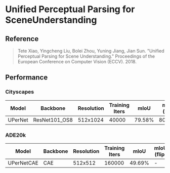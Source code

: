 # Unified Perceptual Parsing for SceneUnderstanding


## Reference

> Tete Xiao, Yingcheng Liu, Bolei Zhou, Yuning Jiang, Jian Sun. "Unified Perceptual Parsing for Scene Understanding." Proceedings of the European Conference on Computer Vision (ECCV). 2018.

## Performance

### Cityscapes

| Model | Backbone | Resolution | Training Iters | mIoU | mIoU (flip) | mIoU (ms+flip) | Links |
|-|-|-|-|-|-|-|-|
|UPerNet|ResNet101_OS8|512x1024|40000|79.58%|80.11%|80.41%|[model](https://bj.bcebos.com/paddleseg/dygraph/cityscapes/upernet_resnet101_os8_cityscapes_512x1024_40k/model.pdparams)\|[log](https://bj.bcebos.com/paddleseg/dygraph/cityscapes/upernet_resnet101_os8_cityscapes_512x1024_40k/train.log)\|[vdl](https://www.paddlepaddle.org.cn/paddle/visualdl/service/app/index?id=c635ae2e70e148796cd58fae5273c3d6)|


### ADE20k
| Model | Backbone | Resolution | Training Iters | mIoU | mIoU (flip) | mIoU (ms+flip) | Links |
|-|-|-|-|-|-|-|-|
|UPerNetCAE|CAE|512x512|160000|49.69% | - | - |[model](https://bj.bcebos.com/paddleseg/dygraph/ade20k/upernet_caebase_ade20k_512x512_160k/model.pdparams)\|[log](https://bj.bcebos.com/paddleseg/dygraph/cityscapes/upernet_resnet101_os8_cityscapes_512x1024_40k/train.log)\|[vdl](https://www.paddlepaddle.org.cn/paddle/visualdl/service/app/index?id=c635ae2e70e148796cd58fae5273c3d6)|
